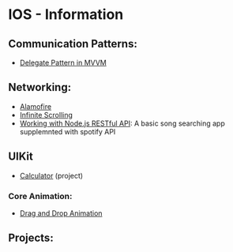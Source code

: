 # IOS - Information


## Communication Patterns:

* [Delegate Pattern in MVVM](https://github.com/mertziya/IOS-Information/tree/main/ProtocolsInMVVM-main)



## Networking:

* [Alamofire](https://github.com/mertziya/IOS-Information/tree/main/WineCatalagoue)
* [Infinite Scrolling](https://github.com/mertziya/IOS-Information/tree/main/InfiniteScroll)
* [Working with Node.js RESTful API](https://github.com/mertziya/IOS-Information/tree/main/RESTfulService): A basic song searching app supplemnted with spotify API



## UIKit

* [Calculator](https://github.com/mertziya/IOS-Information/tree/main/CalculatorWithHistory) (project)
### Core Animation:
* [Drag and Drop Animation](https://github.com/mertziya/IOS-Information/tree/main/DragAndDrop)



## Projects:
